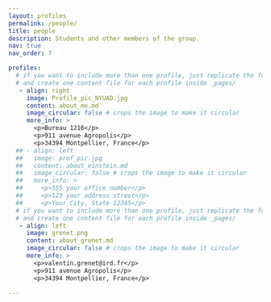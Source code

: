 ```yaml
---
layout: profiles
permalink: /people/
title: people
description: Students and other members of the group.
nav: true
nav_order: 7

profiles:
  # if you want to include more than one profile, just replicate the following block
  # and create one content file for each profile inside _pages/
   - align: right
     image: Profile_pic_NYUAD.jpg
     content: about_me.md
     image_circular: false # crops the image to make it circular
     more_info: >
       <p>Bureau 1216</p>
       <p>911 avenue Agropolis</p>
       <p>34394 Montpellier, France</p>
  ## - align: left
  ##   image: prof_pic.jpg
  ##   content: about_einstein.md
  ##   image_circular: false # crops the image to make it circular
  ##   more_info: >
  ##     <p>555 your office number</p>
  ##     <p>123 your address street</p>
  ##     <p>Your City, State 12345</p> 
  # if you want to include more than one profile, just replicate the following block
  # and create one content file for each profile inside _pages/
   - align: left
     image: grenet.png
     content: about_grenet.md
     image_circular: false # crops the image to make it circular
     more_info: >
       <p>valentin.grenet@ird.fr</p>
       <p>911 avenue Agropolis</p>
       <p>34394 Montpellier, France</p>

---
```

